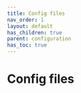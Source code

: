 ```yaml
---
title: Config files
nav_order: 1
layout: default
has_children: true
parent: configuration
has_toc: true
---
```


# Config files